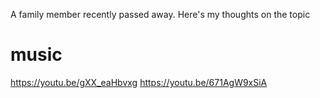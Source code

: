 A family member recently passed away. Here's my thoughts on the topic

# music
https://youtu.be/gXX_eaHbvxg
https://youtu.be/671AgW9xSiA
